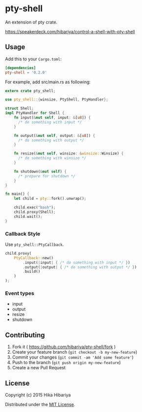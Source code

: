 # pty-shell

An extension of pty crate.

https://speakerdeck.com/hibariya/control-a-shell-with-pty-shell

## Usage

Add this to your `Cargo.toml`:

```toml
[dependencies]
pty-shell = '0.2.0'
```

For example, add src/main.rs as following:

```rust
extern crate pty_shell;

use pty_shell::{winsize, PtyShell, PtyHandler};

struct Shell;
impl PtyHandler for Shell {
    fn input(&mut self, input: &[u8]) {
      /* do something with input */
    }

    fn output(&mut self, output: &[u8]) {
      /* do something with output */
    }

    fn resize(&mut self, winsize: &winsize::Winsize) {
      /* do something with winsize */
    }

    fn shutdown(&mut self) {
      /* prepare for shutdown */
    }
}

fn main() {
    let child = pty::fork().unwrap();

    child.exec("bash");
    child.proxy(Shell);
    child.wait();
}
```

### Callback Style

Use `pty_shell::PtyCallback`.

```rust
child.proxy(
    PtyCallback::new()
        .input(|input| { /* do something with input */ })
        .output(|output| { /* do something with output */ })
        .build()
    )
);
```

### Event types

* input
* output
* resize
* shutdown

## Contributing

1. Fork it ( https://github.com/hibariya/pty-shell/fork )
2. Create your feature branch (`git checkout -b my-new-feature`)
3. Commit your changes (`git commit -am 'Add some feature'`)
4. Push to the branch (`git push origin my-new-feature`)
5. Create a new Pull Request

## License

Copyright (c) 2015 Hika Hibariya

Distributed under the [MIT License](LICENSE.txt).
